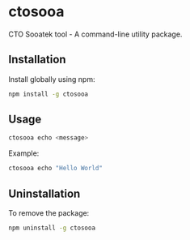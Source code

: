 # ctosooa

CTO Sooatek tool - A command-line utility package.

## Installation

Install globally using npm:

```bash
npm install -g ctosooa
```

## Usage

```bash
ctosooa echo <message>
```

Example:
```bash
ctosooa echo "Hello World"
```

## Uninstallation

To remove the package:

```bash
npm uninstall -g ctosooa
```
